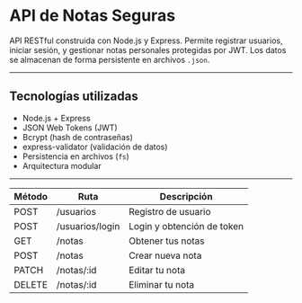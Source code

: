 # API de Notas Seguras

API RESTful construida con Node.js y Express. Permite registrar usuarios, iniciar sesión, y gestionar notas personales protegidas por JWT. Los datos se almacenan de forma persistente en archivos `.json`.

---

## Tecnologías utilizadas

- Node.js + Express
- JSON Web Tokens (JWT)
- Bcrypt (hash de contraseñas)
- express-validator (validación de datos)
- Persistencia en archivos (`fs`)
- Arquitectura modular

---

| Método | Ruta            | Descripción                |
| ------ | --------------- | -------------------------- |
| POST   | /usuarios       | Registro de usuario        |
| POST   | /usuarios/login | Login y obtención de token |
| GET    | /notas          | Obtener tus notas          |
| POST   | /notas          | Crear nueva nota           |
| PATCH  | /notas/\:id     | Editar tu nota             |
| DELETE | /notas/\:id     | Eliminar tu nota           |

